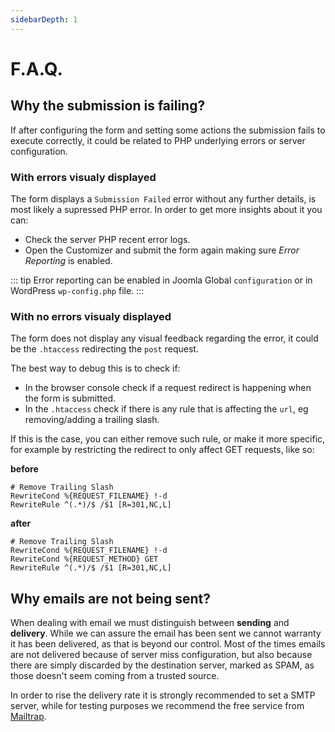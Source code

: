 ```yaml
---
sidebarDepth: 1
---
```


# F.A.Q.

## Why the submission is failing?

If after configuring the form and setting some actions the submission fails to execute correctly, it could be related to PHP underlying errors or server configuration.

### With errors visualy displayed

The form displays a `Submission Failed` error without any further details, is most likely a supressed PHP error. In order to get more insights about it you can:

- Check the server PHP recent error logs.
- Open the Customizer and submit the form again making sure _Error Reporting_ is enabled.

::: tip
Error reporting can be enabled in Joomla Global `configuration` or in WordPress `wp-config.php` file.
:::

### With no errors visualy displayed

The form does not display any visual feedback regarding the error, it could be the `.htaccess` redirecting the `post` request.

The best way to debug this is to check if:

- In the browser console check if a request redirect is happening when the form is submitted.
- In the `.htaccess` check if there is any rule that is affecting the `url`, eg removing/adding a trailing slash.

If this is the case, you can either remove such rule, or make it more specific, for example by restricting the redirect to only affect GET requests, like so:

**before**
```
# Remove Trailing Slash
RewriteCond %{REQUEST_FILENAME} !-d
RewriteRule ^(.*)/$ /$1 [R=301,NC,L]
```

**after**
```
# Remove Trailing Slash
RewriteCond %{REQUEST_FILENAME} !-d
RewriteCond %{REQUEST_METHOD} GET
RewriteRule ^(.*)/$ /$1 [R=301,NC,L]
```

## Why emails are not being sent?

When dealing with email we must distinguish between **sending** and **delivery**. While we can assure the email has been sent we cannot warranty it has been delivered, as that is beyond our control. Most of the times emails are not delivered because of server miss configuration, but also because there are simply discarded by the destination server, marked as SPAM, as those doesn't seem coming from a trusted source.

In order to rise the delivery rate it is strongly recommended to set a SMTP server, while for testing purposes we recommend the free service from [Mailtrap](https://mailtrap.io).
